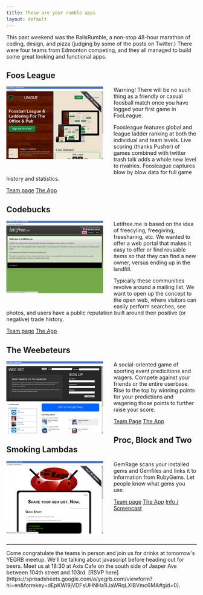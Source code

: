 ```yaml
---
title: These are your rumble apps
layout: default
---
```


This past weekend was the RailsRumble, a non-stop 48-hour marathon of coding, design, and pizza (judging by some of the posts on Twitter.)  There were four teams from Edmonton competing, and they all managed to build some great looking and functional apps.

Foos League
-----------

<img alt="Foos League Screenshot" src="/images/posts/2010/10/foos_screenshot.png" style="float: left; margin: 0 2em 2em 0"/>

Warning! There will be no such thing as a friendly or casual foosball match once you have logged your first game in FooLeague.

Foosleague features global and league ladder ranking at both the individual and team levels. Live scoring (thanks Pusher) of games combined with twitter trash talk adds a whole new level to rivalries. Foosleague captures blow by blow data for full game history and statistics.

[Team page](http://railsrumble.com/teams/foos-league)
[The App](http://foosleague.r10.railsrumble.com/)

Codebucks
---------

<img alt="Letitfree.me Screenshot" src="/images/posts/2010/10/letitfreeme_screenshot.png" style="float: left; margin: 0 2em 2em 0"/>

Letifree.me is based on the idea of freecyling, freegiving, freesharing, etc. We wanted to offer a web portal that makes it easy to offer or find reusable items so that they can find a new owner, versus ending up in the landfill.

Typically these communities revolve around a mailing list. We want to open up the concept to the open web, where visitors can easily perform searches, see photos, and users have a public reputation built around their positive (or negative) trade history.

[Team page](http://railsrumble.com/teams/codebucks)
[The App](http://letitfreeme.r10.railsrumble.com/)

The Weebeteurs
--------------

<img alt="Weebet Screenshot" src="/images/posts/2010/10/weebet_screenshot.png" style="float: left; margin: 0 2em 2em 0"/>

A social-oriented game of sporting event predicitions and wagers. Compete against your friends or the entire userbase. Rise to the top by winning points for your predictions and wagering those points to further raise your score.

[Team Page](http://railsrumble.com/teams/the-weebeteurs)
[The App](http://wee-bet.com/)

Proc, Block and Two Smoking Lambdas
-----------------------------------

<img alt="GemRage Screenshot" src="/images/posts/2010/10/gemrage_screenshot.png" style="float: left; margin: 0 2em 2em 0"/>

GemRage scans your installed gems and Gemfiles and links it to information from RubyGems. Let people know what gems you use.

[Team page](http://railsrumble.com/teams/proc-block-and-two-smoking-lambdas)
[The App](http://gemrage.r10.railsrumble.com/)
[Info / Screencast](http://gemrage.com/)


<hr style="clear:both" />
Come congratulate the teams in person and join us for drinks at tomorrow's YEGRB meetup.  We'll be talking about javascript before heading out for beers.  Meet us at 18:30 at Axis Cafe on the south side of Jasper Ave between 104th street and 103rd.  [RSVP here](https://spreadsheets.google.com/a/yegrb.com/viewform?hl=en&formkey=dEpKWl9jVDFsUHNHa1lJaWRqLXlBVmc6MA#gid=0).
